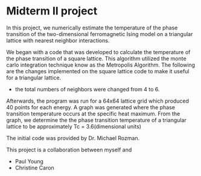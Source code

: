 # Midterm II project

In this project, we numerically estimate the temperature of the phase transition of the two-dimensional ferromagnetic Ising model on a triangular lattice with nearest neighbor interactions.

We began with a code that was developed to calculate the temperature of the phase transition of a square lattice. This algorithm utilized the monte carlo integration technique know as the Metropolis Algorithm. The following are the changes implemented on the square lattice code to make it useful for a triangular lattice. 

* the total numbers of neighbors were changed from 4 to 6.

Afterwards, the program was run for a 64x64 lattice grid which produced 40 points for each energy. A graph was generated where the phase transition temperature occurs at the specific heat maximum. From the graph, we determine the the phase transition temperature of a triangular lattice to be approximately Tc = 3.6(dimensional units) 

The initial code was provided by Dr. Michael Rozman.

This project is a collaboration between myself and
* Paul Young
* Christine Caron



